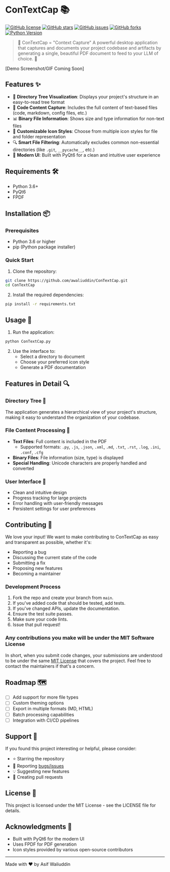 # ConTextCap 📚
[![GitHub license](https://img.shields.io/github/license/awaliuddin/ConTextCap)](https://github.com/awaliuddin/ConTextCap/blob/main/LICENSE)
[![GitHub stars](https://img.shields.io/github/stars/awaliuddin/ConTextCap)](https://github.com/awaliuddin/ConTextCap/stargazers)
[![GitHub issues](https://img.shields.io/github/issues/awaliuddin/ConTextCap)](https://github.com/awaliuddin/ConTextCap/issues)
[![GitHub forks](https://img.shields.io/github/forks/awaliuddin/ConTextCap)](https://github.com/awaliuddin/ConTextCap/network)
[![Python Version](https://img.shields.io/badge/python-3.6%2B-blue)](https://www.python.org/downloads/)

> 🚀 ConTextCap = "Context Capture" A powerful desktop application that captures and documents your project codebase and artifacts by generating a single, beautiful PDF document to feed to your LLM of choice. 🥳

[Demo Screenshot/GIF Coming Soon]

## Features ✨

- 🌳 **Directory Tree Visualization**: Displays your project's structure in an easy-to-read tree format
- 📄 **Code Content Capture**: Includes the full content of text-based files (code, markdown, config files, etc.)
- 📊 **Binary File Information**: Shows size and type information for non-text files
- 🎨 **Customizable Icon Styles**: Choose from multiple icon styles for file and folder representation
- 🔍 **Smart File Filtering**: Automatically excludes common non-essential directories (like `.git`, `__pycache__`, etc.)
- 📱 **Modern UI**: Built with PyQt6 for a clean and intuitive user experience

## Requirements 🛠️

- Python 3.6+
- PyQt6
- FPDF

## Installation 📦

### Prerequisites
- Python 3.6 or higher
- pip (Python package installer)

### Quick Start
1. Clone the repository:
```bash
git clone https://github.com/awaliuddin/ConTextCap.git
cd ConTextCap
```

2. Install the required dependencies:
```bash
pip install -r requirements.txt
```

## Usage 🚀

1. Run the application:
```bash
python ConTextCap.py
```

2. Use the interface to:
   - Select a directory to document
   - Choose your preferred icon style
   - Generate a PDF documentation

## Features in Detail 🔍

### Directory Tree 🌳
The application generates a hierarchical view of your project's structure, making it easy to understand the organization of your codebase.

### File Content Processing 📝
- **Text Files**: Full content is included in the PDF
  - Supported formats: `.py`, `.js`, `.json`, `.xml`, `.md`, `.txt`, `.rst`, `.log`, `.ini`, `.conf`, `.cfg`
- **Binary Files**: File information (size, type) is displayed
- **Special Handling**: Unicode characters are properly handled and converted

### User Interface 🎨
- Clean and intuitive design
- Progress tracking for large projects
- Error handling with user-friendly messages
- Persistent settings for user preferences

## Contributing 🤝

We love your input! We want to make contributing to ConTextCap as easy and transparent as possible, whether it's:

- Reporting a bug
- Discussing the current state of the code
- Submitting a fix
- Proposing new features
- Becoming a maintainer

### Development Process

1. Fork the repo and create your branch from `main`.
2. If you've added code that should be tested, add tests.
3. If you've changed APIs, update the documentation.
4. Ensure the test suite passes.
5. Make sure your code lints.
6. Issue that pull request!

### Any contributions you make will be under the MIT Software License
In short, when you submit code changes, your submissions are understood to be under the same [MIT License](http://choosealicense.com/licenses/mit/) that covers the project. Feel free to contact the maintainers if that's a concern.

## Roadmap 🗺️

- [ ] Add support for more file types
- [ ] Custom theming options
- [ ] Export in multiple formats (MD, HTML)
- [ ] Batch processing capabilities
- [ ] Integration with CI/CD pipelines

## Support 💝

If you found this project interesting or helpful, please consider:
- ⭐ Starring the repository
- 🐛 Reporting [bugs/issues](https://github.com/awaliuddin/ConTextCap/issues)
- 💡 Suggesting new features
- 🔀 Creating pull requests

## License 📄

This project is licensed under the MIT License - see the LICENSE file for details.

## Acknowledgments 🙏

- Built with PyQt6 for the modern UI
- Uses FPDF for PDF generation
- Icon styles provided by various open-source contributors

---

Made with ❤️ by Asif Waliuddin
